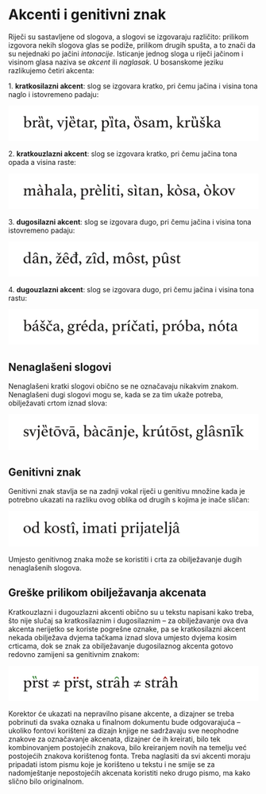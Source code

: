 # Akcenti i genitivni znak

Riječi su sastavljene od slogova, a slogovi se izgovaraju različito: prilikom izgovora nekih slogova glas se podiže, prilikom drugih spušta, a to znači da su nejednaki po jačini _intonacije_. Isticanje jednog sloga u riječi jačinom i visinom glasa naziva se _akcent_ ili _naglasak_. U bosanskome jeziku razlikujemo četiri akcenta:

1\. **kratkosilazni akcent**: slog se izgovara kratko, pri čemu jačina i visina tona naglo i istovremeno padaju:

![](../.gitbook/assets/akcenti-kratkosilazni.png)

2\. **kratkouzlazni akcent**: slog se izgovara kratko, pri čemu jačina tona opada a visina raste:

![](../.gitbook/assets/akcenti-kratkouzlazni.png)

3\. **dugosilazni akcent**: slog se izgovara dugo, pri čemu jačina i visina tona istovremeno padaju:

![](../.gitbook/assets/akcenti-dugosilazni.png)

4\. **dugouzlazni akcent**: slog se izgovara dugo, pri čemu jačina i visina tona rastu:

![](../.gitbook/assets/akcenti-dugouzlazni.png)

## Nenaglašeni slogovi

Nenaglašeni kratki slogovi obično se ne označavaju nikakvim znakom. Nenaglašeni dugi slogovi mogu se, kada se za tim ukaže potreba, obilježavati crtom iznad slova:

![](../.gitbook/assets/akcenti-nenaglaseni-slogovi.png)

## Genitivni znak

Genitivni znak stavlja se na zadnji vokal riječi u genitivu množine kada je potrebno ukazati na razliku ovog oblika od drugih s kojima je inače sličan:

![](../.gitbook/assets/akcenti-genitivni-znak.png)

Umjesto genitivnog znaka može se koristiti i crta za obilježavanje dugih nenaglašenih slogova.

## Greške prilikom obilježavanja akcenata

Kratkouzlazni i dugouzlazni akcenti obično su u tekstu napisani kako treba, što nije slučaj sa kratkosilaznim i dugosilaznim – za obilježavanje ova dva akcenta nerijetko se koriste pogrešne oznake, pa se kratkosilazni akcent nekada obilježava dvjema tačkama iznad slova umjesto dvjema kosim crticama, dok se znak za obilježavanje dugosilaznog akcenta gotovo redovno zamijeni sa genitivnim znakom:

![](../.gitbook/assets/akcenti-greske.png)

Korektor će ukazati na nepravilno pisane akcente, a dizajner se treba pobrinuti da svaka oznaka u finalnom dokumentu bude odgovarajuća – ukoliko fontovi korišteni za dizajn knjige ne sadržavaju sve neophodne znakove za označavanje akcenata, dizajner će ih kreirati, bilo tek kombinovanjem postojećih znakova, bilo kreiranjem novih na temelju već postojećih znakova korištenog fonta. Treba naglasiti da svi akcenti moraju pripadati istom pismu koje je korišteno u tekstu i ne smije se za nadomještanje nepostojećih akcenata koristiti neko drugo pismo, ma kako slično bilo originalnom.

